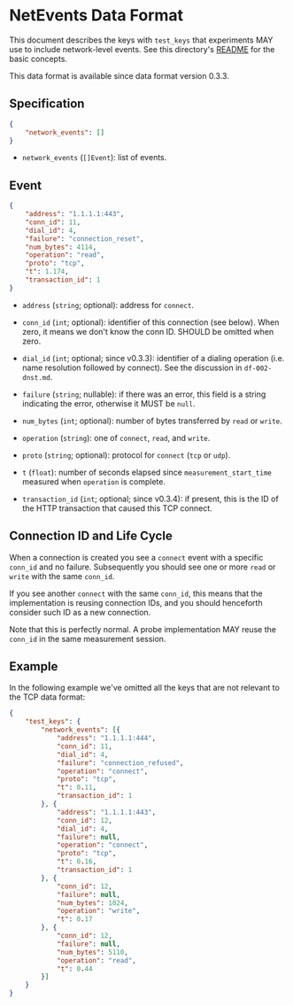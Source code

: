# NetEvents Data Format

This document describes the keys with `test_keys` that experiments
MAY use to include network-level events. See this directory's
[README](README.md) for the basic concepts.

This data format is available since data format version 0.3.3.

## Specification

```JSON
{
    "network_events": []
}
```

- `network_events` (`[]Event`): list of events.

## Event

```JSON
{
    "address": "1.1.1.1:443",
    "conn_id": 11,
    "dial_id": 4,
    "failure": "connection_reset",
    "num_bytes": 4114,
    "operation": "read",
    "proto": "tcp",
    "t": 1.174,
    "transaction_id": 1
}
```

- `address` (`string`; optional): address for `connect`.

- `conn_id` (`int`; optional): identifier of this connection (see below). When
zero, it means we don't know the conn ID. SHOULD be omitted when zero.

- `dial_id` (`int`; optional; since v0.3.3): identifier of a dialing
operation (i.e. name resolution followed by connect). See the
discussion in `df-002-dnst.md`.

- `failure` (`string`; nullable): if there was an error, this field is
a string indicating the error, otherwise it MUST be `null`.

- `num_bytes` (`int`; optional): number of bytes transferred by
`read` or `write`.

- `operation` (`string`): one of `connect`, `read`, and `write`.

- `proto` (`string`; optional): protocol for `connect` (`tcp` or `udp`).

- `t` (`float`): number of seconds elapsed since `measurement_start_time`
measured when `operation` is complete.

- `transaction_id` (`int`; optional; since v0.3.4): if present, this is the
ID of the HTTP transaction that caused this TCP connect.

## Connection ID and Life Cycle

When a connection is created you see a `connect` event with a
specific `conn_id` and no failure. Subsequently you should see
one or more `read` or `write` with the same `conn_id`.

If you see another `connect` with the same `conn_id`, this means
that the implementation is reusing connection IDs, and you should
henceforth consider such ID as a new connection.

Note that this is perfectly normal. A probe implementation
MAY reuse the `conn_id` in the same measurement session.

## Example

In the following example we've omitted all the keys that are
not relevant to the TCP data format:

```JSON
{
    "test_keys": {
        "network_events": [{
            "address": "1.1.1.1:444",
            "conn_id": 11,
            "dial_id": 4,
            "failure": "connection_refused",
            "operation": "connect",
            "proto": "tcp",
            "t": 0.11,
            "transaction_id": 1
        }, {
            "address": "1.1.1.1:443",
            "conn_id": 12,
            "dial_id": 4,
            "failure": null,
            "operation": "connect",
            "proto": "tcp",
            "t": 0.16,
            "transaction_id": 1
        }, {
            "conn_id": 12,
            "failure": null,
            "num_bytes": 1024,
            "operation": "write",
            "t": 0.17
        }, {
            "conn_id": 12,
            "failure": null,
            "num_bytes": 5110,
            "operation": "read",
            "t": 0.44
        }]
    }
}
```
